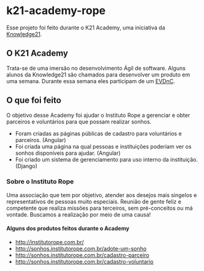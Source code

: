 # k21-academy-rope
Esse projeto foi feito durante o K21 Academy, uma iniciativa da [Knowledge21](http://www.knowledge21.com.br/).

## O K21 Academy
Trata-se de uma imersão no desenvolvimento Ágil de software.
Alguns alunos da Knowledge21 são chamados para desenvolver um produto em uma semana.
Durante essa semana eles participam de um [EVDnC](http://evdnc.org/).

## O que foi feito
O objetivo desse Academy foi ajudar o Instituto Rope a gerenciar e obter parceiros e voluntários para que possam realizar sonhos.

- Foram criadas as páginas públicas de cadastro para voluntários e parceiros. (Angular)
- Foi criada uma página na qual pessoas e instituições poderiam ver os sonhos disponíveis para ajudar. (Angular)
- Foi criado um sistema de gerenciamento para uso interno da instituição. (Django)

### Sobre o Instituto Rope
Uma associação que tem por objetivo, atender aos desejos mais singelos e representativos de pessoas muito especiais.
Reunião de gente feliz e competente que realiza missões para terceiros, sem pré-conceitos ou má vontade.
Buscamos a realização por meio de uma causa!

#### Alguns dos produtos feitos durante o Academy
- http://institutorope.com.br/
- http://sonhos.institutorope.com.br/adote-um-sonho
- http://sonhos.institutorope.com.br/cadastro-parceiro
- http://sonhos.institutorope.com.br/cadastro-voluntario